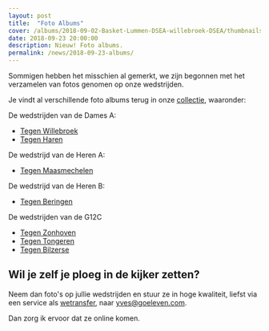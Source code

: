 ```yaml
---
layout: post
title:  "Foto Albums"
cover: /albums/2018-09-02-Basket-Lummen-DSEA-willebroek-DSEA/thumbnails/DSC_0252.JPG
date: 2018-09-23 20:00:00
description: Nieuw! Foto albums.
permalink: /news/2018-09-23-albums/
---
```


Sommigen hebben het misschien al gemerkt, we zijn begonnen met het verzamelen van fotos genomen op onze wedstrijden.

Je vindt al verschillende foto albums terug in onze [collectie](/albums/), waaronder:

De wedstrijden van de Dames A:

 * [Tegen Willebroek](/albums/2018-09-02-Basket-Lummen-DSEA-willebroek-DSEA/)
 * [Tegen Haren](/albums/2018-09-08-Basket-Lummen-DSEA-haren-DSEA/)

De wedstrijd van de Heren A:

 * [Tegen Maasmechelen](/albums/2018-09-23-BC-Maasmechelen-HSE-A-Basket-Lummen-HSE-A/) 
 
De wedstrijd van de Heren B:

* [Tegen Beringen](/albums/2018-09-23-KBBC-Miners-Beringen-HSE-C-Basket-Lummen-HSE-B/)

De wedstrijden van de G12C

* [Tegen Zonhoven](/albums/2018-09-08-Basket-Zonhoven-G12B-Basket-Lummen-G12C/)
* [Tegen Tongeren](/albums/2018-09-16-Basket-Lummen-G12C-Basket-Tongeren-G12A/)
* [Tegen Bilzerse](/albums/2018-09-22-Bilzerse-BC-G12B-Basket-Lummen-G12C/)

## Wil je zelf je ploeg in de kijker zetten?

Neem dan foto's op jullie wedstrijden en stuur ze in hoge kwaliteit, liefst via een service als [wetransfer](https://wetransfer.com/), naar [yves@goeleven.com](mailto:yves@goeleven). 

Dan zorg ik ervoor dat ze online komen.